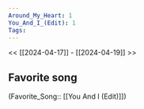 ```yaml
---
Around_My_Heart: 1
You_And_I_(Edit): 1
Tags: 
---
```

 << [[2024-04-17]] - [[2024-04-19]] >> 
## Favorite song
(Favorite_Song:: [[You And I (Edit)]])
